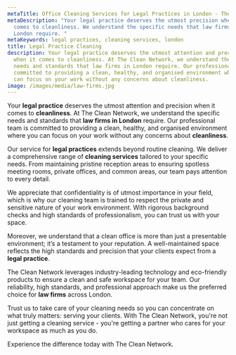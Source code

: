 ```yaml
---
metaTitle: Office Cleaning Services for Legal Practices in London - The Clean Network
metaDescription: "Your legal practice deserves the utmost precision when it
  comes to cleanliness. We understand the specific needs that law firms in
  London require. "
metaKeywords: legal practices, cleaning services, london
title: Legal Practice Cleaning
description: Your legal practice deserves the utmost attention and precision
  when it comes to cleanliness. At The Clean Network, we understand the specific
  needs and standards that law firms in London require. Our professional team is
  committed to providing a clean, healthy, and organised environment where you
  can focus on your work without any concerns about cleanliness.
image: /images/media/law-firms.jpg
---
```

Your <strong>legal practice</strong> deserves the utmost attention and precision when it comes to <strong>cleanliness</strong>. At The Clean Network, we understand the specific needs and standards that <strong>law firms in London</strong> require. Our professional team is committed to providing a clean, healthy, and organised environment where you can focus on your work without any concerns about <strong>cleanliness</strong>.

Our service for <strong>legal practices</strong> extends beyond routine cleaning. We deliver a comprehensive range of <strong>cleaning services</strong> tailored to your specific needs. From maintaining pristine reception areas to ensuring spotless meeting rooms, private offices, and common areas, our team pays attention to every detail.

We appreciate that confidentiality is of utmost importance in your field, which is why our cleaning team is trained to respect the private and sensitive nature of your work environment. With rigorous background checks and high standards of professionalism, you can trust us with your space.

Moreover, we understand that a clean office is more than just a presentable environment; it’s a testament to your reputation. A well-maintained space reflects the high standards and precision that your clients expect from a <strong>legal practice</strong>.

The Clean Network leverages industry-leading technology and eco-friendly products to ensure a clean and safe workspace for your team. Our reliability, high standards, and professional approach make us the preferred choice for <strong>law firms</strong> across London.

Trust us to take care of your cleaning needs so you can concentrate on what truly matters: serving your clients. With The Clean Network, you're not just getting a cleaning service - you're getting a partner who cares for your workspace as much as you do.

Experience the difference today with The Clean Network.